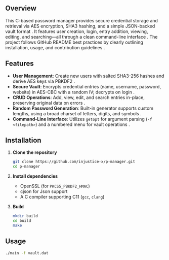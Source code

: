 ## Overview

This C-based password manager provides secure credential storage and retrieval via AES encryption, SHA3 hashing, and a simple JSON-backed vault format . It features user creation, login, entry addition, viewing, editing, and searching—all through a clean command-line interface . The project follows GitHub README best practices by clearly outlining installation, usage, and contribution guidelines .

## Features

- **User Management**: Create new users with salted SHA3-256 hashes and derive AES keys via PBKDF2 .
- **Secure Vault**: Encrypts credential entries (name, username, password, website) in AES-CBC with a random IV; decrypts on login .
- **CRUD Operations**: Add, view, edit, and search entries in-place, preserving original data on errors .
- **Random Password Generation**: Built-in generator supports custom lengths, using a broad charset of letters, digits, and symbols .
- **Command-Line Interface**: Utilizes `getopt` for argument parsing (`-f <filepath>`) and a numbered menu for vault operations .

## Installation

1. **Clone the repository**
   ```bash
   git clone https://github.com/injustice-x/p-manager.git
   cd p-manager
   ```
2. **Install dependencies**

   - OpenSSL (for `PKCS5_PBKDF2_HMAC`)
   - cjson for Json support
   - A C compiler supporting C11 (`gcc`, `clang`)

3. **Build**
   ```bash
   mkdir build
   cd build
   make
   ```

## Usage

```bash
./main -f vault.dat
```
